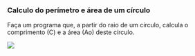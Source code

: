 ### Calculo do perímetro e área de um círculo

Faça um programa que, a partir do raio de um círculo, calcula o comprimento (C) e a área (Ao) deste círculo.

![](https://www.estudopratico.com.br/wp-content/uploads/2014/11/area-de-uma-circunferencia.png)
